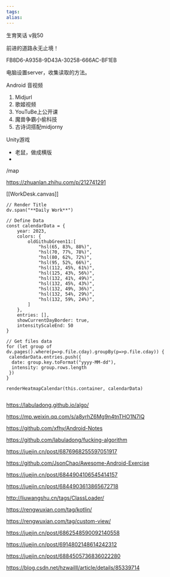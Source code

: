 ```yaml
---
tags: 
alias:
---
```


生育笑话
v我50


前进的道路永无止境！

FB8D6-A9358-9D43A-30258-666AC-BF1EB

电脑设置server，收集读取的方法。

Android 音视频

1. Midjurl
2. 歌姬视频
3. YouTuBe上公开课
4. 魔兽争霸小偷科技
5. 古诗词搭配midjorny

Unity游戏
- 老鼠，做成横版
- 

/map

<https://zhuanlan.zhihu.com/p/212741291>

[[WorkDesk.canvas]]

```dataviewjs
// Render Title 
dv.span("**Daily Work**")

// Define Data
const calendarData = {
    year: 2023,
    colors: {
        oldGithubGreen11:[
            "hsl(65, 83%, 88%)",
            "hsl(70, 77%, 78%)",
            "hsl(80, 62%, 72%)",
            "hsl(95, 52%, 66%)",
            "hsl(112, 45%, 61%)",
            "hsl(125, 43%, 56%)",
            "hsl(132, 41%, 49%)",
            "hsl(132, 45%, 43%)",
            "hsl(132, 49%, 36%)",
            "hsl(132, 54%, 29%)", 
            "hsl(132, 59%, 24%)",
        ]
    },
    entries: [],
    showCurrentDayBorder: true,
    intensityScaleEnd: 50
}

// Get files data
for (let group of dv.pages().where(p=>p.file.cday).groupBy(p=>p.file.cday)) {
 calendarData.entries.push({
  date: group.key.toFormat("yyyy-MM-dd"),
  intensity: group.rows.length
 })
}

renderHeatmapCalendar(this.container, calendarData)


```

<https://labuladong.github.io/algo/>

<https://mp.weixin.qq.com/s/a8yrhZ6Mg9n4tnTHO1N7IQ>

<https://github.com/xfhy/Android-Notes>

<https://github.com/labuladong/fucking-algorithm>

<https://juejin.cn/post/6876968255597051917>

<https://github.com/JsonChao/Awesome-Android-Exercise>

<https://juejin.cn/post/6844904106545414157>

<https://juejin.cn/post/6844903613865672718>

<http://liuwangshu.cn/tags/ClassLoader/>

<https://rengwuxian.com/tag/kotlin/>

<https://rengwuxian.com/tag/custom-view/>

<https://juejin.cn/post/6862548590092140558>

<https://juejin.cn/post/6914802148614242312>

<https://juejin.cn/post/6884505736836022280>

<https://blog.csdn.net/hzwailll/article/details/85339714>
